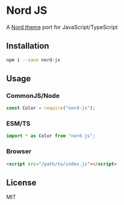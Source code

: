 # Nord JS

A [Nord theme](https://www.nordtheme.com/) port for JavaScript/TypeScript

## Installation

```bash
npm i --save nord-js
```

## Usage

### CommonJS/Node

```javascript
const Color = require("nord-js");
```

### ESM/TS

```javascript
import * as Color from "nord-js";
```

### Browser

```html
<script src="/path/to/index.js"></script>
```

## License

MIT
